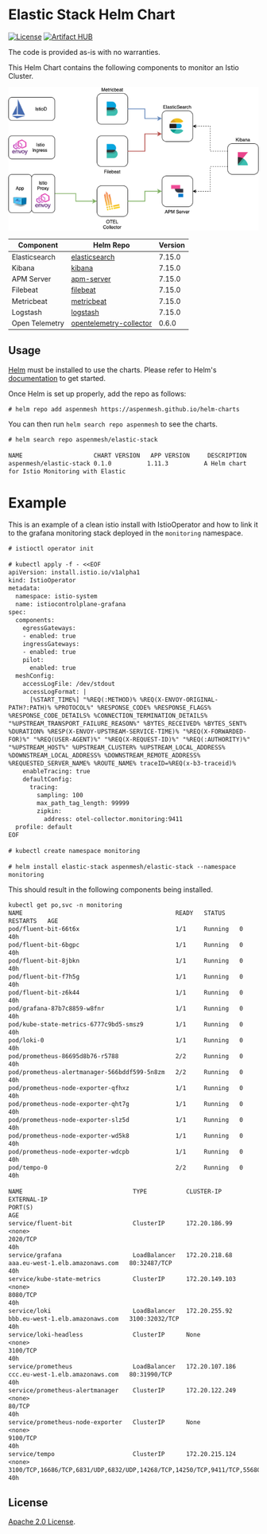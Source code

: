 # Elastic Stack Helm Chart

[![License](https://img.shields.io/badge/License-Apache%202.0-blue.svg)](https://opensource.org/licenses/Apache-2.0)
[![Artifact HUB](https://img.shields.io/endpoint?url=https://artifacthub.io/badge/repository/grafana)](https://artifacthub.io/packages/search?repo=grafana)

The code is provided as-is with no warranties.

This Helm Chart contains the following components to monitor an Istio Cluster.

![Elastic Stack Components](./imgs/stack.png "Elastic Stack Components")


|Component|Helm Repo|Version|
|---------|--------|-------|
|Elasticsearch|[elasticsearch](https://helm.elastic.co)|7.15.0|
|Kibana|[kibana](https://helm.elastic.co)|7.15.0|
|APM Server|[apm-server](https://helm.elastic.co)|7.15.0|
|Filebeat|[filebeat](https://helm.elastic.co)|7.15.0|
|Metricbeat|[metricbeat](https://helm.elastic.co)|7.15.0|
|Logstash|[logstash](https://helm.elastic.co)|7.15.0|
|Open Telemetry|[opentelemetry-collector](https://open-telemetry.github.io/opentelemetry-helm-charts)|0.6.0|

## Usage

[Helm](https://helm.sh) must be installed to use the charts.
Please refer to Helm's [documentation](https://helm.sh/docs/) to get started.

Once Helm is set up properly, add the repo as follows:

```console
# helm repo add aspenmesh https://aspenmesh.github.io/helm-charts
```

You can then run `helm search repo aspenmesh` to see the charts.

```console
# helm search repo aspenmesh/elastic-stack

NAME                    CHART VERSION   APP VERSION     DESCRIPTION                                       
aspenmesh/elastic-stack 0.1.0          1.11.3          A Helm chart for Istio Monitoring with Elastic
```

# Example

This is an example of a clean istio install with IstioOperator and how to link it to the grafana monitoring stack deployed in the `monitoring` namespace.

```console
# istioctl operator init

# kubectl apply -f - <<EOF
apiVersion: install.istio.io/v1alpha1
kind: IstioOperator
metadata:
  namespace: istio-system
  name: istiocontrolplane-grafana
spec:
  components: 
    egressGateways: 
    - enabled: true
    ingressGateways: 
    - enabled: true
    pilot:
      enabled: true
  meshConfig:
    accessLogFile: /dev/stdout
    accessLogFormat: |
      [%START_TIME%] "%REQ(:METHOD)% %REQ(X-ENVOY-ORIGINAL-PATH?:PATH)% %PROTOCOL%" %RESPONSE_CODE% %RESPONSE_FLAGS% %RESPONSE_CODE_DETAILS% %CONNECTION_TERMINATION_DETAILS% "%UPSTREAM_TRANSPORT_FAILURE_REASON%" %BYTES_RECEIVED% %BYTES_SENT% %DURATION% %RESP(X-ENVOY-UPSTREAM-SERVICE-TIME)% "%REQ(X-FORWARDED-FOR)%" "%REQ(USER-AGENT)%" "%REQ(X-REQUEST-ID)%" "%REQ(:AUTHORITY)%" "%UPSTREAM_HOST%" %UPSTREAM_CLUSTER% %UPSTREAM_LOCAL_ADDRESS% %DOWNSTREAM_LOCAL_ADDRESS% %DOWNSTREAM_REMOTE_ADDRESS% %REQUESTED_SERVER_NAME% %ROUTE_NAME% traceID=%REQ(x-b3-traceid)%
    enableTracing: true
    defaultConfig:
      tracing:
        sampling: 100
        max_path_tag_length: 99999
        zipkin:
          address: otel-collector.monitoring:9411
  profile: default
EOF

# kubectl create namespace monitoring

# helm install elastic-stack aspenmesh/elastic-stack --namespace monitoring

```

This should result in the following components being installed.

```console
kubectl get po,svc -n monitoring
NAME                                           READY   STATUS    RESTARTS   AGE
pod/fluent-bit-66t6x                           1/1     Running   0          40h
pod/fluent-bit-6bgpc                           1/1     Running   0          40h
pod/fluent-bit-8jbkn                           1/1     Running   0          40h
pod/fluent-bit-f7h5g                           1/1     Running   0          40h
pod/fluent-bit-z6k44                           1/1     Running   0          40h
pod/grafana-87b7c8859-w8fnr                    1/1     Running   0          40h
pod/kube-state-metrics-6777c9bd5-smsz9         1/1     Running   0          40h
pod/loki-0                                     1/1     Running   0          40h
pod/prometheus-86695d8b76-r5788                2/2     Running   0          40h
pod/prometheus-alertmanager-566bddf599-5n8zm   2/2     Running   0          40h
pod/prometheus-node-exporter-qfhxz             1/1     Running   0          40h
pod/prometheus-node-exporter-qht7g             1/1     Running   0          40h
pod/prometheus-node-exporter-slz5d             1/1     Running   0          40h
pod/prometheus-node-exporter-wd5k8             1/1     Running   0          40h
pod/prometheus-node-exporter-wdcpb             1/1     Running   0          40h
pod/tempo-0                                    2/2     Running   0          40h

NAME                               TYPE           CLUSTER-IP       EXTERNAL-IP                                                               PORT(S)                                                                                                    AGE
service/fluent-bit                 ClusterIP      172.20.186.99    <none>                                                                    2020/TCP                                                                                                   40h
service/grafana                    LoadBalancer   172.20.218.68    aaa.eu-west-1.elb.amazonaws.com   80:32487/TCP                                                                                               40h
service/kube-state-metrics         ClusterIP      172.20.149.103   <none>                                                                    8080/TCP                                                                                                   40h
service/loki                       LoadBalancer   172.20.255.92    bbb.eu-west-1.elb.amazonaws.com   3100:32032/TCP                                                                                             40h
service/loki-headless              ClusterIP      None             <none>                                                                    3100/TCP                                                                                                   40h
service/prometheus                 LoadBalancer   172.20.107.186   ccc.eu-west-1.elb.amazonaws.com   80:31990/TCP                                                                                               40h
service/prometheus-alertmanager    ClusterIP      172.20.122.249   <none>                                                                    80/TCP                                                                                                     40h
service/prometheus-node-exporter   ClusterIP      None             <none>                                                                    9100/TCP                                                                                                   40h
service/tempo                      ClusterIP      172.20.215.124   <none>                                                                    3100/TCP,16686/TCP,6831/UDP,6832/UDP,14268/TCP,14250/TCP,9411/TCP,55680/TCP,55681/TCP,4317/TCP,55678/TCP   40h
```

## License

<!-- Keep full URL links to repo files because this README syncs from main to gh-pages.  -->
[Apache 2.0 License](https://github.com/aspenmesh/helm-charts/blob/main/LICENSE).